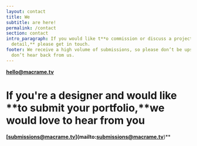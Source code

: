 ```yaml
---
layout: contact
title: We
subtitle: are here!
permalink: /contact
section: contact
intro_paragraph: If you would like t**o commission or discuss a project in
  detail,** please get in touch.
footer: We receive a high volume of submissions, so please don’t be upset if you
  don’t hear back from us.
---
```

**[hello@macrame.tv](mailto:hello@macrame.tv)**

# If you're a designer and would like **to submit your portfolio,**we would love to hear from you

**\[submissions@macrame.tv](mailto:submissions@macrame.tv**)\*\*